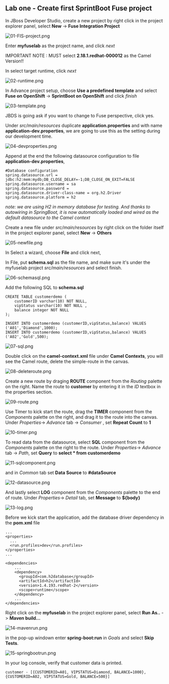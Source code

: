 ## Lab one - Create first SprintBoot Fuse project
In JBoss Developer Studio, create a new project by right click in the project explorer panel, select **New** -> **Fuse Integration Project**

![01-FIS-project.png](./img/01-FIS-project.png)

Enter **myfuselab** as the project name, and click *next*

IMPORTANT NOTE : MUST select **2.18.1.redhat-000012** as the Camel Version!!

In select target runtime, click *next*

![02-runtime.png](./img/02-runtime.png)

In Advance project setup, choose **Use a predefined template** and select **Fuse on OpenShift** -> **SprintBoot on OpenShift** and click *finish*

![03-template.png](./img/03-template.png)

JBDS is going ask if you want to change to Fuse perspective, click yes. 

Under *src/main/resources* duplicate **application.properties** and with name **application-dev.properties**, we are going to use this as the setting during our development time.

![04-devproperties.png](./img/04-devproperties.png)

Append at the end the following datasource configuration to file **application-dev.properties**,

```
#Database configuration
spring.datasource.url = jdbc:h2:mem:mydb;DB_CLOSE_DELAY=-1;DB_CLOSE_ON_EXIT=FALSE
spring.datasource.username = sa
spring.datasource.password = 
spring.datasource.driver-class-name = org.h2.Driver
spring.datasource.platform = h2
```
*note: we are using H2 in memory database for testing. And thanks to autowiring in SpringBoot, it is now automatically loaded and wired as the default datasource to the Camel context*

Create a new file under *src/main/resources* by right click on the folder itself in the project explorer panel, select **New** -> **Others**

![05-newfile.png](./img/05-newfile.png)

In Select a wizard, choose **File** and click next,

In File, put **schema.sql** as the file name, and make sure it's under the myfuselab project *src/main/resources* and select finish.

![06-schemasql.png](./img/06-schemasql.png)

Add the following SQL to **schema.sql**

```
CREATE TABLE customerdemo (
	customerID varchar(10) NOT NULL,
	vipStatus varchar(10) NOT NULL ,
	balance integer NOT NULL
);

INSERT INTO customerdemo (customerID,vipStatus,balance) VALUES ('A01','Diamond',1000);
INSERT INTO customerdemo (customerID,vipStatus,balance) VALUES ('A02','Gold',500);
```

![07-sql.png](./img/07-sql.png)

Double click on the **camel-context.xml** file under **Camel Contexts**, you will see the Camel route, delete the simple-route in the canvas.

![08-deleteroute.png](./img/08-deleteroute.png)

Create a new route by draging **ROUTE** component from the *Routing* palette on the right. Name the route to **customer** by entering it in the *ID* textbox in the properties section.

![09-route.png](./img/09-route.png)

Use Timer to kick start the route, drag the **TIMER** component from the *Components* palette on the right, and drag it to the route into the canvas. Under *Properties*-> *Advance* tab -> *Consumer* , set **Repeat Count** to **1**

![10-timer.png](./img/10-timer.png)

To read data from the datasource, select **SQL** component from the *Components* palette on the right to the route. Under *Properties*-> *Advance* tab -> *Path*, set **Query** to **select * from customerdemo** 

![11-sqlcomponent.png](./img/11-sqlcomponent.png)

and in *Common* tab set **Data Source** to **#dataSource**

![12-datasource.png](./img/12-datasource.png)

And lastly select **LOG** component from the *Components* palette to the end of route. Under *Properties*-> *Detail* tab, set **Message** to **${body}**

![13-log.png](./img/13-log.png)

Before we kick start the application, add the database driver dependency in the **pom.xml** file

```
...
<properties>
  ...
  <run.profiles>dev</run.profiles>
</properties>
...

<dependencies>
	...
    <dependency>
      <groupId>com.h2database</groupId>
      <artifactId>h2</artifactId>
      <version>1.4.193.redhat-2</version>
      <scope>runtime</scope>
    </dependency>
    ...
</dependencies>
```
Right click on the **myfuselab** in the project explorer panel, select **Run As..** -> **Maven build...** 

![14-mavenrun.png](./img/14-mavenrun.png)

in the pop-up windown enter **spring-boot:run** in *Goals* and select **Skip Tests**.

![15-springbootrun.png](./img/15-springbootrun.png)

In your log console, verify that customer data is printed.
```
customer - [{CUSTOMERID=A01, VIPSTATUS=Diamond, BALANCE=1000}, {CUSTOMERID=A02, VIPSTATUS=Gold, BALANCE=500}]
```
